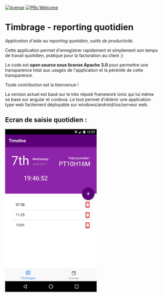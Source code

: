 [![license](https://img.shields.io/github/license/jboz/timbrage.svg)]()
[![PRs Welcome](https://img.shields.io/badge/PRs-welcome-brightgreen.svg?style=flat-square)](http://makeapullrequest.com)

# Timbrage - reporting quotidien

_Application d'aide au reporting quotidien, outils de productivité._

Cette application permet d'enregistrer rapidement et simplement son temps de travail quotidien, pratique pour la facturation au client ;)

Le code est **open source sous license Apache 3.0** pour permettre une transparence total aux usagés de l'application et la pérénité de cette transparence.

Toute contribution est la bienvenue !

La version actuel est basé sur le très réputé framework ionic qui lui même se base sur angular et cordova. Le tout permet d'obtenir une application type web facilement déployable sur windows/android/ios/serveur web.

## Ecran de saisie quotidien :

<img src="docs/screen1-android.png" width="300"/>
